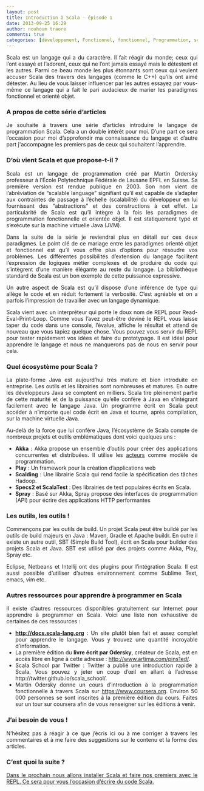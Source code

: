 ```yaml
---
layout: post
title: Introduction à Scala - épisode 1
date: 2013-09-25 16:29
author: nouhoum traore
comments: true
categories: [développement, Fonctionnel, fonctionnel, Programmation, scala]
---
```

<p style="text-align: justify;">Scala est un langage qui a du caractère. Il fait réagir du monde; ceux qui l’ont essayé et l’adorent, ceux qui ne l’ont jamais essayé mais le détestent et les autres. Parmi ce beau monde les plus étonnants sont ceux qui veulent accuser Scala des travers des langages (comme le C++) qu’ils ont aimé détester. Au lieu de vous laisser influencer par les autres essayez par vous-même ce langage qui a fait le pari audacieux de marier les paradigmes fonctionnel et orienté objet.</p>

<h3 style="text-align: justify;">A propos de cette série d’articles</h3>
<p style="text-align: justify;">Je souhaite à travers une série d’articles introduire le langage de programmation Scala. Cela a un double intérêt pour moi. D’une part ce sera l’occasion pour moi d’approfondir ma connaissance du langage et d’autre part j'accompagne les premiers pas de ceux qui souhaitent l’apprendre.</p>

<h3 style="text-align: justify;">D’où vient Scala et que propose-t-il ?</h3>
<p style="text-align: justify;">Scala est un langage de programmation créé par Martin Ordersky professeur à l’École Polytechnique Fédérale de Lausane EPFL en Suisse. Sa première version est rendue publique en 2003. Son nom vient de l’abréviation de “scalable language” signifiant qu’il est capable de s’adapter aux contraintes de passage à l’échelle (scalabilité) du développeur en lui fournissant des “abstractions” et des constructions à cet effet. La particularité de Scala est qu’il intègre à la fois les paradigmes de programmation fonctionnelle et orientée objet. Il est statiquement typé et s’exécute sur la machine virtuelle Java (JVM).</p>
<p style="text-align: justify;">Dans la suite de la série je reviendrai plus en détail sur ces deux paradigmes. Le point clé de ce mariage entre les paradigmes orienté objet et fonctionnel est qu’il vous offre plus d’options pour résoudre vos problèmes. Les différentes possibilités d’extension du langage facilitent l’expression de logiques métier complexes et de produire du code qui s’intègrent d’une manière élégante au reste du langage. La bibliothèque standard de Scala est un bon exemple de cette puissance expressive.</p>
<p style="text-align: justify;">Un autre aspect de Scala est qu’il dispose d’une inférence de type qui allège le code et en réduit fortement la verbosité. C’est agréable et on a parfois l’impression de travailler avec un langage dynamique.</p>
<p style="text-align: justify;">Scala vient avec un interpréteur qui porte le doux nom de REPL pour Read-Eval-Print-Loop. Comme vous l’avez peut-être deviné le REPL vous laisse taper du code dans une console, l’évalue, affiche le résultat et attend de nouveau que vous tapiez quelque chose. Vous pouvez vous servir du REPL pour tester rapidement vos idées et faire du prototypage. Il est idéal pour apprendre le langage et nous ne manquerons pas de nous en servir pour cela.</p>

<h3 style="text-align: justify;">Quel écosystème pour Scala ?</h3>
<p style="text-align: justify;">La plate-forme Java est aujourd’hui très mature et bien introduite en entreprise. Les outils et les librairies sont nombreuses et matures. En outre les développeurs Java se comptent en milliers. Scala tire pleinement partie de cette maturité et de la puissance qu’elle confère à Java en s’intégrant facilement avec le langage Java. Un programme écrit en Scala peut accéder à n’importe quel code écrit en Java et tourne, après compilation, sur la machine virtuelle Java.</p>
<p style="text-align: justify;">Au-delà de la force que lui confère Java, l’écosystème de Scala compte de nombreux projets et outils emblématiques dont voici quelques uns :</p>

<ul style="text-align: justify;">
	<li><b>Akka</b> : Akka propose un ensemble d’outils pour créer des applications concurrentes et distribuées. Il utilise les <a href="http://fr.wikipedia.org/wiki/Mod%C3%A8le_d%27acteur">acteurs</a> comme modèle de programmation.</li>
	<li><b>Play</b> : Un framework pour la création d’applications web</li>
	<li><b>Scalding</b> : Une librairie Scala qui rend facile la spécification des tâches Hadoop.</li>
	<li><b>Specs2 et ScalaTest</b> : Des librairies de test populaires écrits en Scala.</li>
	<li><b>Spray</b> : Basé sur Akka, Spray propose des interfaces de programmation (API) pour écrire des applications HTTP performantes</li>
</ul>
<h3 style="text-align: justify;">Les outils, les outils !</h3>
<p style="text-align: justify;">Commençons par les outils de build. Un projet Scala peut être buildé par les outils de build majeurs en Java : Maven, Gradle et Apache buildr. En outre il existe un autre outil, SBT (Simple Build Tool), écrit en Scala pour builder des projets Scala et Java. SBT est utilisé par des projets comme Akka, Play, Spray etc.</p>
<p style="text-align: justify;">Eclipse, Netbeans et Intellij ont des plugins pour l’intégration Scala. Il est aussi possible d’utiliser d’autres environnement comme Sublime Text, emacs, vim etc.</p>

<h3 style="text-align: justify;">Autres ressources pour apprendre à programmer en Scala</h3>
<p style="text-align: justify;">Il existe d’autres ressources disponibles gratuitement sur Internet pour apprendre à programmer en Scala. Voici une liste non exhaustive de certaines de ces ressources :</p>

<ul style="text-align: justify;">
	<li><b><a href="http://docs.scala-lang.org">http://docs.scala-lang.org</a></b> : Un site plutôt bien fait et assez complet pour apprendre le langage. Vous y trouvez une quantité incroyable d’information.</li>
	<li>La première édition du <b>livre écrit par Odersky</b>, créateur de Scala, est en accès libre en ligne à cette adresse : <a href="http://www.artima.com/pins1ed/">http://www.artima.com/pins1ed/</a>.</li>
	<li>Scala School par Twitter : Twitter a publié une introduction rapide à Scala. Vous pouvez y jeter un coup d’œil en allant à l’adresse http://twitter.github.io/scala_school/.</li>
	<li>Martin Odersky donne un cours d’introduction à la programmation fonctionnelle à travers Scala sur <a href="https://www.coursera.org">https://www.coursera.org</a>. Environ 50 000 personnes se sont inscrites à la première édition du cours. Faites sur un tour sur coursera afin de vous renseigner sur les éditions à venir.</li>
</ul>
<h3 style="text-align: justify;">J’ai besoin de vous !</h3>
<p style="text-align: justify;">N’hésitez pas à réagir à ce que j’écris ici ou à me corriger à travers les commentaires et à me faire des suggestions sur le contenu et la forme des articles.</p>

<h3 style="text-align: justify;">C’est quoi la suite ?</h3>
<p style="text-align: justify;"><a title="Introduction à Scala, épisode 2 – premiers pas avec Scala" href="http://www.arolla.fr/blog/2013/10/introduction-a-scala-episode-2-premiers-pas-avec-scala/">Dans le prochain nous allons installer Scala et faire nos premiers avec le REPL. Ce sera pour vous l’occasion d’écrire du code Scala.</a></p>
